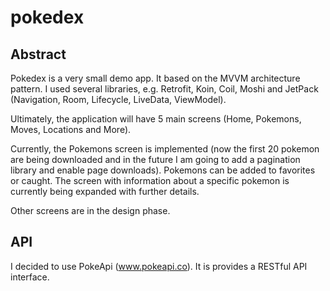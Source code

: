 # pokedex

## Abstract
Pokedex is a very small demo app. It based on the MVVM architecture pattern. I used several libraries, e.g. Retrofit, Koin, Coil, Moshi and JetPack (Navigation, Room, Lifecycle, LiveData, ViewModel).

Ultimately, the application will have 5 main screens (Home, Pokemons, Moves, Locations and More). 

Currently, the Pokemons screen is implemented (now the first 20 pokemon are being downloaded and in the future I am going to add a pagination library and enable page downloads). Pokemons can be added to favorites or caught. The screen with information about a specific pokemon is currently being expanded with further details.

Other screens are in the design phase.

## API
I decided to use PokeApi (www.pokeapi.co). It is provides a RESTful API interface.

